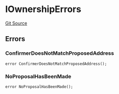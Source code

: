 # IOwnershipErrors
[Git Source](https://github.com/thrackle-io/tron/blob/192018a749cd70c7df311296c3236b79e11af0f3/src/common/IErrors.sol)


## Errors
### ConfirmerDoesNotMatchProposedAddress

```solidity
error ConfirmerDoesNotMatchProposedAddress();
```

### NoProposalHasBeenMade

```solidity
error NoProposalHasBeenMade();
```

